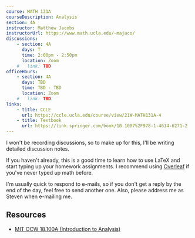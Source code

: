 ```yaml
---
course: MATH 131A
courseDescription: Analysis
section: 4A
instructor: Matthew Jacobs
instructorUrl: https://www.math.ucla.edu/~majaco/
discussions:
    - section: 4A
      days: T
      time: 2:00pm - 2:50pm
      location: Zoom
    #   link: TBD
officeHours:
    - section: 4A
      days: TBD
      time: TBD - TBD
      location: Zoom
    #   link: TBD
links:
    - title: CCLE
      url: https://ccle.ucla.edu/course/view/21W-MATH131A-4
    - title: Textbook
      url: https://link.springer.com/book/10.1007%2F978-1-4614-6271-2
---
```


I won't be recording discussions, so to make up for this, I'll be writing detailed discussion notes.

If you haven't already, this is a good time to learn how to use LaTeX and start typing up your homework assignments. I recommend using [Overleaf](https://www.overleaf.com/) if you've never typed up math before.

I'm usually quick to respond to e-mails, so if you don't get a reply by the end of the day, feel free to send another one. Also, please address me as Steven when e-mailing me.

## Resources

-   [MIT OCW 18.100A (Introduction to Analysis)](https://ocw.mit.edu/courses/mathematics/18-100a-introduction-to-analysis-fall-2012/)
